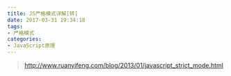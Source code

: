```yaml
---
title: JS严格模式详解[转]
date: 2017-03-31 19:34:18
tags: 
- 严格模式
categories: 
- JavaScript原理
---
```


> http://www.ruanyifeng.com/blog/2013/01/javascript_strict_mode.html